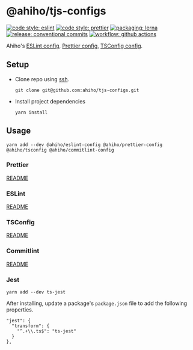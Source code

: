 # @ahiho/tjs-configs

[![code style: eslint](https://img.shields.io/badge/code_style-eslint-4b32c3.svg)](https://github.com/eslint/eslint)
[![code style: prettier](https://img.shields.io/badge/code_style-prettier-ff69b4.svg)](https://github.com/prettier/prettier)
[![packaging: lerna](https://img.shields.io/badge/packaging-lerna-cc00ff.svg)](https://lerna.js.org/)
[![release: conventional commits](https://img.shields.io/badge/release-conventional%20commits-f96672.svg)](https://conventionalcommits.org)
[![workflow: github actions](https://img.shields.io/badge/workflow-github%20actions-278cff.svg)](https://github.com/features/actions)

Ahiho's
[ESLint config](http://eslint.org/docs/user-guide/configuring#extending-configuration-files),
[Prettier config](https://prettier.io/docs/en/index.html),
[TSConfig config](https://www.typescriptlang.org/tsconfig).

## Setup

- Clone repo using [ssh](https://docs.github.com/en/github/authenticating-to-github/connecting-to-github-with-ssh).

  ```shell script
  git clone git@github.com:ahiho/tjs-configs.git
  ```

- Install project dependencies

  ```shell script
  yarn install
  ```

## Usage

```shell
yarn add --dev @ahiho/eslint-config @ahiho/prettier-config @ahiho/tsconfig @ahiho/commitlint-config
```

### Prettier

[README](./packages/prettier-config/README.md)

### ESLint

[README](./packages/eslint-config/README.md)

### TSConfig

[README](./packages/tsconfig/README.md)

### Commitlint

[README](./packages/commitlint-config/README.md)

### Jest

`yarn add --dev ts-jest`

After installing, update a package's `package.json` file to add the following properties.

```text
"jest": {
  "transform": {
    "^.+\\.ts$": "ts-jest"
  }
},
```

